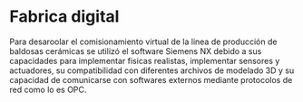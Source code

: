 # Fabrica digital
Para desaroolar el comisionamiento virtual de la linea de producción de baldosas cerámicas se utilizó el software Siemens NX debido a sus capacidades para implementar fisicas realistas, implementar sensores y actuadores, su compatibilidad con diferentes archivos de modelado 3D y su capacidad de comunicarse con softwares externos mediante protocolos de red como lo es OPC.
